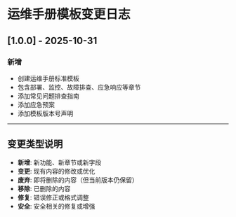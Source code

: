 # 运维手册模板变更日志

## [1.0.0] - 2025-10-31

### 新增
- 创建运维手册标准模板
- 包含部署、监控、故障排查、应急响应等章节
- 添加常见问题排查指南
- 添加应急预案
- 添加模板版本号声明

---

## 变更类型说明

- **新增**: 新功能、新章节或新字段
- **变更**: 现有内容的修改或优化
- **废弃**: 即将删除的内容（但当前版本仍保留）
- **移除**: 已删除的内容
- **修复**: 错误修正或格式调整
- **安全**: 安全相关的修复或增强
